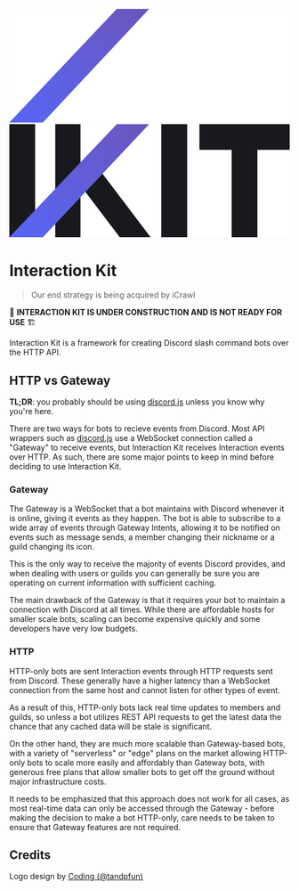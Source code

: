 ![Interaction Kit logo](./assets/logo-light.png#gh-dark-mode-only)
![Interaction Kit logo](./assets/logo-dark.png#gh-light-mode-only)

# Interaction Kit

> Our end strategy is being acquired by iCrawl

🚧 **INTERACTION KIT IS UNDER CONSTRUCTION AND IS NOT READY FOR USE** 🏗

Interaction Kit is a framework for creating Discord slash command bots over the HTTP API.

## HTTP vs Gateway

**TL;DR**: you probably should be using [discord.js](https://discord.js.org) unless you know why you're here.

There are two ways for bots to recieve events from Discord. Most API wrappers such as [discord.js](https://discord.js.org) use a WebSocket connection called a "Gateway" to receive events, but Interaction Kit receives Interaction events over HTTP. As such, there are some major points to keep in mind before deciding to use Interaction Kit.

### Gateway

The Gateway is a WebSocket that a bot maintains with Discord whenever it is online, giving it events as they happen. The bot is able to subscribe to a wide array of events through Gateway Intents, allowing it to be notified on events such as message sends, a member changing their nickname or a guild changing its icon.

This is the only way to receive the majority of events Discord provides, and when dealing with users or guilds you can generally be sure you are operating on current information with sufficient caching.

The main drawback of the Gateway is that it requires your bot to maintain a connection with Discord at all times. While there are affordable hosts for smaller scale bots, scaling can become expensive quickly and some developers have very low budgets.

### HTTP

HTTP-only bots are sent Interaction events through HTTP requests sent from Discord. These generally have a higher latency than a WebSocket connection from the same host and cannot listen for other types of event.

As a result of this, HTTP-only bots lack real time updates to members and guilds, so unless a bot utilizes REST API requests to get the latest data the chance that any cached data will be stale is significant.

On the other hand, they are much more scalable than Gateway-based bots, with a variety of "serverless" or "edge" plans on the market allowing HTTP-only bots to scale more easily and affordably than Gateway bots, with generous free plans that allow smaller bots to get off the ground without major infrastructure costs.

It needs to be emphasized that this approach does not work for all cases, as most real-time data can only be accessed through the Gateway - before making the decision to make a bot HTTP-only, care needs to be taken to ensure that Gateway features are not required.

<!--
TODO: Write

## Getting Started

## Community

## Packages -->

## Credits

Logo design by [Coding (@tandpfun)](https://github.com/tandpfun)
